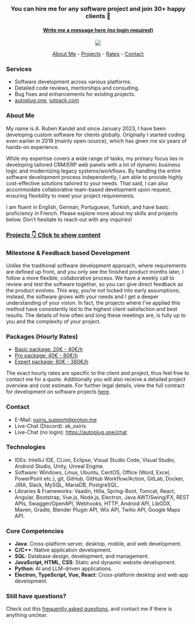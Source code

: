 
<div align="center">
    
### You can hire me for any software project and join 30+ happy clients 🎉
#### [Write me a message here (no login required)](https://autoplug.one/chat)
</div>

<div align="center">
    <img src="https://github-readme-stats.vercel.app/api?username=Osiris-Team&rank_icon=percentile"></img>
</div>

<p align="center">
    <a href="https://github.com/Osiris-Team/#about-me">About Me</a> -
    <a href="http://github.com/Osiris-Team/Osiris-Team/blob/main/projects.md">Projects</a> -
    <a href="https://github.com/Osiris-Team/#rates">Rates</a> -
    <a href="https://github.com/Osiris-Team/#contact">Contact</a>
</p>

### Services
- Software development across various platforms.
- Detailed code reviews, mentorships and consulting.
- Bug fixes and enhancements for existing projects.
- [autoplug.one](https://autoplug.one), [jutpack.com](https://jutpack.com)


### About Me
My name is A. Ruben Kandel and since January 2023, I have been developing custom software for clients globally.
Originally I started coding even earlier in 2019 (mainly open-source), which has given me six years of hands-on experience. 

While my expertise covers a wide range of tasks, my primary focus lies in developing tailored CRM/ERP web panels with a lot of dynamic business logic and modernizing legacy systems/workflows.
By handling the entire software development process independently, I am able to provide highly cost-effective solutions tailored to your needs.
That said, I can also accommodate collaborative team-based development upon request, ensuring flexibility to meet your project requirements.

I am fluent in English, German, Portuguese, Turkish, and have basic proficiency in French.
Please explore more about my skills and projects below. Don’t hesitate to reach out with any inquiries!


### [Projects 👇 Click to show content](http://github.com/Osiris-Team/Osiris-Team/blob/main/projects.md)


### Milestone & Feedback based Development
Unlike the traditional software development approach, where requirements are defined up front,
and you only see the finished product months later, I follow a more flexible, collaborative process.
We have a weekly call to review and test the software together, so you can give direct feedback as the product evolves. 
This way, you’re not locked into early assumptions; instead, the software grows with your needs and I get a deeper understanding of your vision.
In fact, the projects where I’ve applied this method have consistently led to the highest client satisfaction and best results.
The details of how often and long these meetings are, is fully up to you and the complexity of your project.


### Packages (Hourly Rates)
- [Basic package: 20€ - 40€/h](https://github.com/Osiris-Team/Osiris-Team/blob/main/dev_contract.md#131-basic-package)
- [Pro package: 40€ - 80€/h](https://github.com/Osiris-Team/Osiris-Team/blob/main/dev_contract.md#132-pro-package)
- [Expert package: 80€ - 380€/h](https://github.com/Osiris-Team/Osiris-Team/blob/main/dev_contract.md#133-expert-package)

The exact hourly rates are specific to the client and project, thus feel free to contact me for a quote. Additionally you will also receive a detailed project overview and cost estimate. For further legal details, view the full contract for development on software projects [here](https://github.com/Osiris-Team/Osiris-Team/blob/main/dev_contract.md).


### Contact
- E-Mail: osiris_support@proton.me
- Live-Chat (Discord): ak_osiris
- Live-Chat (no login): https://autoplug.one/chat


### Technologies
- IDEs: IntelliJ IDE, CLion, Eclipse, Visual Studio Code, Visual Studio, Android Studio, Unity, Unreal Engine.
- Software: Windows, Linux, Ubuntu, CentOS, Office (Word, Excel, PowerPoint etc.), git, GitHub,
GitHub Workflow/Action, GitLab, Docker, JIRA, Slack, MySQL, MariaDB, PostgreSQL.
- Libraries & Frameworks: Vaadin, Hilla, Spring-Boot, Tomcat, React, Angular, Bootstrap, Vue.js,
Node.js, Electron, Java AWT/Swing/FX, REST APIs, Swagger/OpenAPI, Webhooks, HTTP, Android API,
LibGDX, Maven, Gradle, Blender Plugin API, Wix API, Twilio API, Google Maps API.


### Core Competencies
- **Java**: Cross-platform server, desktop, mobile, and web development.
- **C/C++**: Native application development.
- **SQL**: Database design, development, and management.
- **JavaScript, HTML, CSS**: Static and dynamic website development.
- **Python**: AI and LLM-driven applications.
- **Electron, TypeScript, Vue, React**: Cross-platform desktop and web app development.


### Still have questions?
Check out this [frequently asked questions](https://github.com/Osiris-Team/Osiris-Team/blob/main/delivery_FAQ.md), and contact me if there is anything unclear.
